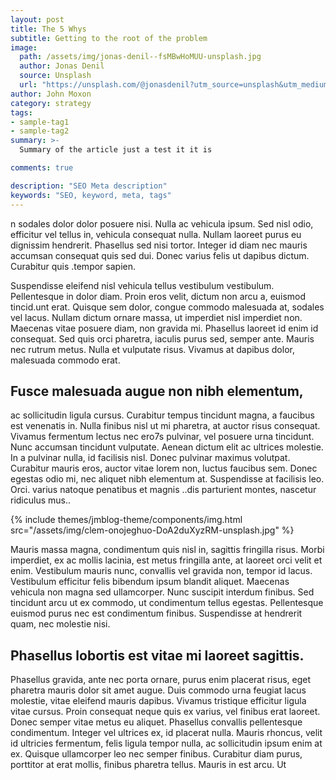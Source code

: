```yaml
---
layout: post
title: The 5 Whys
subtitle: Getting to the root of the problem
image: 
  path: /assets/img/jonas-denil--fsMBwHoMUU-unsplash.jpg
  author: Jonas Denil
  source: Unsplash
  url: "https://unsplash.com/@jonasdenil?utm_source=unsplash&utm_medium=referral&utm_content=creditCopyText"
author: John Moxon
category: strategy
tags:
- sample-tag1
- sample-tag2
summary: >-
  Summary of the article just a test it it is

comments: true

description: "SEO Meta description"
keywords: "SEO, keyword, meta, tags" 
---
```


n sodales dolor dolor posuere nisi. Nulla ac vehicula ipsum. Sed nisl odio, efficitur vel tellus in, vehicula consequat nulla. Nullam laoreet purus eu dignissim hendrerit. Phasellus sed nisi tortor. Integer id diam nec mauris accumsan consequat quis sed dui. Donec varius felis ut dapibus dictum. Curabitur quis .tempor sapien.

Suspendisse eleifend nisl vehicula tellus vestibulum vestibulum. Pellentesque in dolor diam. Proin eros velit, dictum non arcu a, euismod tincid.unt erat. Quisque sem dolor, congue commodo malesuada at, sodales vel lacus. Nullam dictum ornare massa, ut imperdiet nisl imperdiet non. Maecenas vitae posuere diam, non gravida mi. Phasellus laoreet id enim id consequat. Sed quis orci pharetra, iaculis purus sed, semper ante. Mauris nec rutrum metus. Nulla et vulputate risus. Vivamus at dapibus dolor, malesuada commodo erat.

## Fusce malesuada augue non nibh elementum, 
ac sollicitudin ligula cursus. Curabitur tempus tincidunt magna, a faucibus est venenatis in. Nulla finibus nisl ut mi pharetra, at auctor risus consequat. Vivamus fermentum lectus nec ero7s pulvinar, vel posuere urna tincidunt. Nunc accumsan tincidunt vulputate. Aenean dictum elit ac ultrices molestie. In a pulvinar nulla, id facilisis nisl. Donec pulvinar maximus volutpat. Curabitur mauris eros, auctor vitae lorem non, luctus faucibus sem. Donec egestas odio mi, nec aliquet nibh elementum at. Suspendisse at facilisis leo. Orci. varius natoque penatibus et magnis ..dis parturient montes, nascetur ridiculus mus..

{% include themes/jmblog-theme/components/img.html src="/assets/img/clem-onojeghuo-DoA2duXyzRM-unsplash.jpg" %}


Mauris massa magna, condimentum quis nisl in, sagittis fringilla risus. Morbi imperdiet, ex ac mollis lacinia, est metus fringilla ante, at laoreet orci velit et enim. Vestibulum mauris nunc, convallis vel gravida non, tempor id lacus. Vestibulum efficitur felis bibendum ipsum blandit aliquet. Maecenas vehicula non magna sed ullamcorper. Nunc suscipit interdum finibus. Sed tincidunt arcu ut ex commodo, ut condimentum tellus egestas. Pellentesque euismod purus nec est condimentum finibus. Suspendisse at hendrerit quam, nec molestie nisi.

## Phasellus lobortis est vitae mi laoreet sagittis. 

Phasellus gravida, ante nec porta ornare, purus enim placerat risus, eget pharetra mauris dolor sit amet augue. Duis commodo urna feugiat lacus molestie, vitae eleifend mauris dapibus. Vivamus tristique efficitur ligula vitae cursus. Proin consequat neque quis ex varius, vel finibus erat laoreet. Donec semper vitae metus eu aliquet. Phasellus convallis pellentesque condimentum. Integer vel ultrices ex, id placerat nulla. Mauris rhoncus, velit id ultricies fermentum, felis ligula tempor nulla, ac sollicitudin ipsum enim at ex. Quisque ullamcorper leo nec semper finibus. Curabitur diam purus, porttitor at erat mollis, finibus pharetra tellus. Mauris in est arcu. Ut
